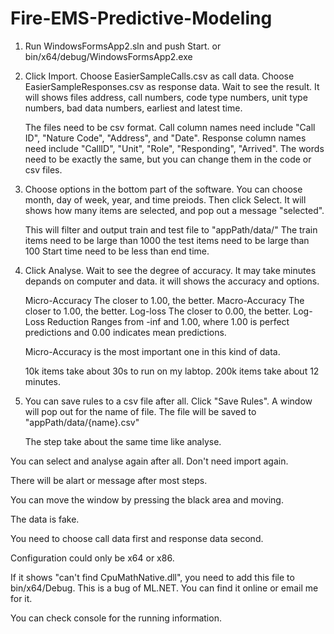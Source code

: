 # Fire-EMS-Predictive-Modeling
1. Run WindowsFormsApp2.sln and push Start.
    or bin/x64/debug/WindowsFormsApp2.exe
    
2. Click Import. 
    Choose EasierSampleCalls.csv as call data. 
    Choose EasierSampleResponses.csv as response data.
   Wait to see the result.
   It will shows files address, call numbers, code type numbers, unit type numbers, bad data numbers, earliest and latest time.
   
   The files need to be csv format. 
   Call column names need include "Call ID", "Nature Code", "Address", and "Date".
   Response column names need include "CallID", "Unit", "Role", "Responding", "Arrived".
   The words need to be exactly the same, but you can change them in the code or csv files.
   
3. Choose options in the bottom part of the software. You can choose month, day of week, year, and time preiods.
    Then click Select. It will shows how many items are selected, and pop out a message "selected".
    
    This will filter and output train and test file to "appPath/data/"
    The train items need to be large than 1000
    the test items need to be large than 100
    Start time need to be less than end time.


3. Click Analyse. Wait to see the degree of accuracy. It may take minutes depands on computer and data.
    it will shows the accuracy and options.
    
    Micro-Accuracy          The closer to 1.00, the better.
    Macro-Accuracy          The closer to 1.00, the better.
    Log-loss	            The closer to 0.00, the better.
    Log-Loss Reduction      Ranges from -inf and 1.00, where 1.00 is perfect predictions and 0.00 indicates mean predictions.
    
    Micro-Accuracy is the most important one in this kind of data.
    
    10k items take about 30s to run on my labtop.
    200k items take about 12 minutes.
    
4. You can save rules to a csv file after all.
    Click "Save Rules". A window will pop out for the name of file.
    The file will be saved to "appPath/data/{name}.csv"
    
    The step take about the same time like analyse.


You can select and analyse again after all. Don't need import again.

There will be alart or message after most steps.

You can move the window by pressing the black area and moving.

The data is fake.

You need to choose call data first and response data second.

Configuration could only be x64 or x86.

If it shows "can't find CpuMathNative.dll", you need to add this file to bin/x64/Debug. This is a bug of ML.NET. You can find it online or email me for it.

You can check console for the running information.

